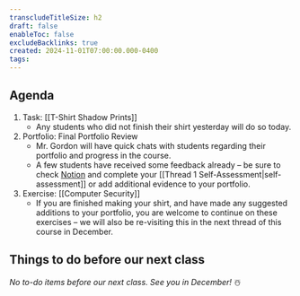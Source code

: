 ```yaml
---
transcludeTitleSize: h2
draft: false
enableToc: false
excludeBacklinks: true
created: 2024-11-01T07:00:00.000-0400
tags:
---
```

## Agenda
1. Task: [[T-Shirt Shadow Prints]]
	- Any students who did not finish their shirt yesterday will do so today.
1. Portfolio: Final Portfolio Review
	- Mr. Gordon will have quick chats with students regarding their portfolio and progress in the course.
	- A few students have received some feedback already – be sure to check [Notion](https://notion.so) and complete your [[Thread 1 Self-Assessment|self-assessment]] or add additional evidence to your portfolio.
1. Exercise: [[Computer Security]]
	- If you are finished making your shirt, and have made any suggested additions to your portfolio, you are welcome to continue on these exercises – we will also be re-visiting this in the next thread of this course in December.

## Things to do before our next class

_No to-do items before our next class. See you in December!_ ☃️